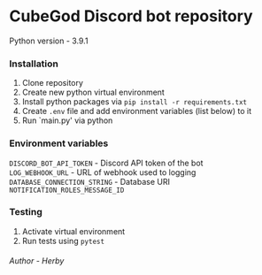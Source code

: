 # CubeGod Discord bot repository

Python version - 3.9.1

### Installation
1. Clone repository
2. Create new python virtual environment
3. Install python packages via `pip install -r requirements.txt`
4. Create `.env` file and add environment variables (list below) to it
5. Run `main.py' via python

### Environment variables
`DISCORD_BOT_API_TOKEN` - Discord API token of the bot \
`LOG_WEBHOOK_URL` - URL of webhook used to logging \
`DATABASE_CONNECTION_STRING` - Database URI \
`NOTIFICATION_ROLES_MESSAGE_ID`

### Testing
1. Activate virtual environment
2. Run tests using `pytest`

###### Author - Herby
